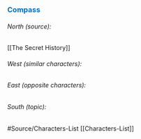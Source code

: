 




### <span style="color:#0070c0">Compass</span>
###### North (source):
[[The Secret History]]


###### West (similar characters):


###### East (opposite characters):


###### South (topic):



#Source/Characters-List [[Characters-List]]


